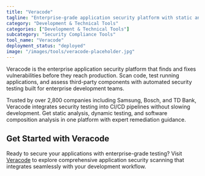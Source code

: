 ```yaml
---
title: "Veracode"
tagline: "Enterprise-grade application security platform with static and dynamic analysis"
category: "Development & Technical Tools"
categories: ["Development & Technical Tools"]
subcategory: "Security Compliance Tools"
tool_name: "Veracode"
deployment_status: "deployed"
image: "/images/tools/veracode-placeholder.jpg"
---
```

Veracode is the enterprise application security platform that finds and fixes vulnerabilities before they reach production. Scan code, test running applications, and assess third-party components with automated security testing built for enterprise development teams.

Trusted by over 2,800 companies including Samsung, Bosch, and TD Bank, Veracode integrates security testing into CI/CD pipelines without slowing development. Get static analysis, dynamic testing, and software composition analysis in one platform with expert remediation guidance.

## Get Started with Veracode

Ready to secure your applications with enterprise-grade testing? Visit [Veracode](https://www.veracode.com) to explore comprehensive application security scanning that integrates seamlessly with your development workflow.